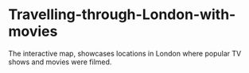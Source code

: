 # Travelling-through-London-with-movies
The interactive map, showcases locations in London where popular TV shows and movies were filmed. 

